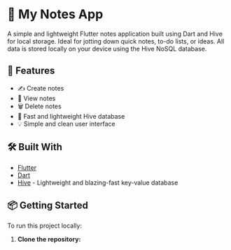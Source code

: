 # 📝 My Notes App

A simple and lightweight Flutter notes application built using Dart and Hive for local storage. Ideal for jotting down quick notes, to-do lists, or ideas. All data is stored locally on your device using the Hive NoSQL database.

## 🚀 Features

- ✍️ Create notes
- 📖 View notes
- 🗑️ Delete notes
- 💾 Fast and lightweight Hive database
- 💡 Simple and clean user interface

## 🛠️ Built With

- [Flutter](https://flutter.dev/)
- [Dart](https://dart.dev/)
- [Hive](https://docs.hivedb.dev/) - Lightweight and blazing-fast key-value database

## 📦 Getting Started

To run this project locally:

1. **Clone the repository:**

   
